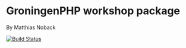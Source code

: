 # GroningenPHP workshop package

By Matthias Noback

[![Build Status](https://travis-ci.org/matthiasnoback/groningen-php.svg?branch=master)](https://travis-ci.org/matthiasnoback/groningen-php)
